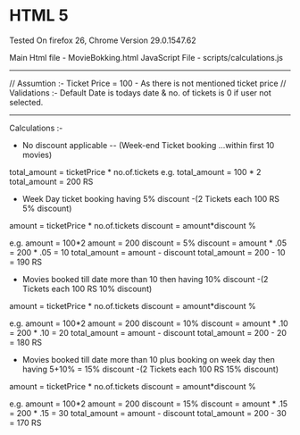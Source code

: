HTML 5 
======
Tested On firefox 26, Chrome Version 29.0.1547.62

Main Html file - MovieBokking.html
JavaScript File - scripts/calculations.js

-------------------------------------------------------------------------------------------
// Assumtion :- Ticket Price = 100 - As there is not mentioned ticket price
// Validations :- Default Date is todays date & no. of tickets is 0 if user not selected.

------------------------------------------------------------------------------------------
Calculations :-

* No discount applicable -- (Week-end Ticket booking ...within first 10 movies)

total_amount = ticketPrice * no.of.tickets
e.g.
 total_amount = 100 * 2
     total_amount = 200 RS

* Week Day ticket booking having 5% discount -(2 Tickets each 100 RS 5% discount)

amount = ticketPrice * no.of.tickets
discount = amount*discount %

e.g.
    amount = 100*2
    amount = 200
    discount  = 5%
    discount = amount * .05
             = 200 * .05
             = 10
    total_amount = amount - discount
     total_amount   = 200 - 10
                    = 190 RS

* Movies booked till date more than 10 then having 10% discount -(2 Tickets each 100 RS 10% discount)

amount = ticketPrice * no.of.tickets
discount = amount*discount %

e.g.
    amount = 100*2
    amount = 200
    discount  = 10%
    discount = amount * .10
             = 200 * .10
             = 20
    total_amount = amount - discount
     total_amount   = 200 - 20
                    = 180 RS


* Movies booked till date more than 10 plus booking on week day then having 5+10% = 15% discount -(2 Tickets each 100 RS 15% discount)

amount = ticketPrice * no.of.tickets
discount = amount*discount %

e.g.
    amount = 100*2
    amount = 200
    discount  = 15%
    discount = amount * .15
             = 200 * .15
             = 30
    total_amount = amount - discount
     total_amount   = 200 - 30
                    = 170 RS

